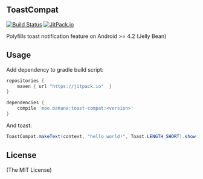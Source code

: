ToastCompat
-----------

[![Build Status](https://travis-ci.org/kamikat/toast-compat.svg?branch=master)](https://travis-ci.org/kamikat/toast-compat)
[![JitPack.io](https://jitpack.io/v/moe.banana/toast-compat.svg)](https://jitpack.io/#moe.banana/toast-compat)

Polyfills toast notification feature on Android &gt;= 4.2 (Jelly Bean)

Usage
-----

Add dependency to gradle build script:

```gradle
repositories {
    maven { url "https://jitpack.io"  }
}

dependencies {
    compile 'moe.banana:toast-compat:<version>'
}
```

And toast:

```java
ToastCompat.makeText(context, "hello world!", Toast.LENGTH_SHORT).show();
```

License
-------

(The MIT License)
